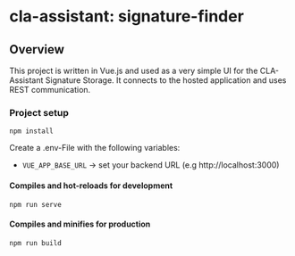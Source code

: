 # cla-assistant: signature-finder

## Overview

This project is written in Vue.js and used as a very simple UI for the CLA-Assistant Signature Storage. It connects to the hosted application and uses REST communication.

### Project setup

```
npm install
```
Create a .env-File with the following variables:
* `VUE_APP_BASE_URL` -> set your backend URL (e.g http://localhost:3000)

#### Compiles and hot-reloads for development

```
npm run serve
```

#### Compiles and minifies for production

```
npm run build
```

